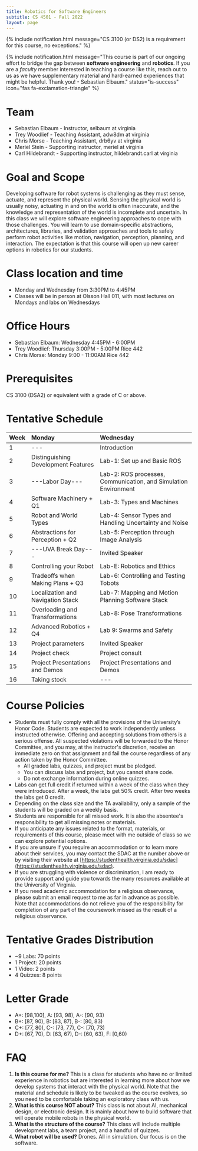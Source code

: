 ```yaml
---
title: Robotics for Software Engineers 
subtitle: CS 4501 - Fall 2022
layout: page
---
```


 

{% include notification.html message="CS 3100 (or DS2) is a requirement for this course, no exceptions." %}


{% include notification.html message="This course is part of our ongoing effort to bridge the gap between **software engineering** and **robotics**.  If you are a *faculty* member interested in teaching a course like this, reach out to us as we have  supplementary material and hard-earned experiences that might be helpful. Thank you!  - Sebastian Elbaum." 
status="is-success" 
icon="fas fa-exclamation-triangle" %}

# Team

* Sebastian Elbaum - Instructor, selbaum at virginia  
* Trey Woodlief - Teaching Assistant, adw8dm at virginia
* Chris Morse - Teaching Assistant, drb6yv at virginia 
* Meriel Stein - Supporting instructor, meriel at virginia
* Carl Hildebrandt - Supporting instructor, hildebrandt.carl at virginia


# Goal and Scope

Developing software for robot systems is challenging as they must sense, actuate, and represent the physical world. Sensing the physical world is usually noisy,  actuating in and on the world is often inaccurate, and the knowledge and representation of the world is  incomplete and uncertain.  In this class we will explore software engineering approaches to cope with those challenges. You will learn to use domain-specific abstractions, architectures, libraries, and validation approaches and tools to safely perform robot activities like motion, navigation, perception, planning, and interaction.  The expectation is that this course will open up new career options in robotics for our students. 


# Class location and time
* Monday and Wednesday from 3:30PM to 4:45PM 
* Classes will be in person at Olsson Hall 011, with most lectures on Mondays and labs on Wednesdays

# Office Hours
* Sebastian Elbaum: Wednesday 4:45PM - 6:00PM
* Trey Woodlief:  Thursday 3:00PM - 5:00PM Rice 442
* Chris Morse:   Monday 9:00 - 11:00AM Rice 442

# Prerequisites
 CS 3100 (DSA2) or equivalent with a grade of C or above.


# Tentative Schedule

| Week | Monday                                 | Wednesday                                                             |
|:-----|:---------------------------------------| :---------------------------------------------------------------------|
|1     | ---                                    | Introduction                                                          |
|2     |Distinguishing Development Features     | Lab-1: Set up and Basic ROS                                           |
|3     |---Labor Day---                         | Lab-2: ROS processes, Communication, and Simulation Environment       |
|4     |Software Machinery + Q1                 | Lab-3: Types and Machines                                             |
|5     |Robot and World Types                   | Lab-4: Sensor Types and Handling Uncertainty and Noise                |
|6     |Abstractions for Perception  + Q2       | Lab-5: Perception through Image Analysis                              |
|7     |---UVA Break Day---                     | Invited Speaker                                                       |
|8     |Controlling your Robot                  | Lab-E: Robotics and Ethics                                            |
|9     |Tradeoffs when Making Plans + Q3        | Lab-6: Controlling and Testing Tobots                                 |
|10     |Localization and Navigation Stack       | Lab-7: Mapping and Motion Planning Software Stack                     |
|11    |Overloading and Transformations         | Lab-8: Pose Transformations                                           |
|12    |Advanced Robotics + Q4                  | Lab 9: Swarms and Safety                                              |
|13    |Project parameters                      | Invited Speaker                                                       |
|14    |Project check                           | Project consult                                                       |
|15    |Project Presentations and Demos         | Project Presentations and Demos                                       |
|16    |Taking stock                            | ---                                                                   |
 
# Course Policies

* Students must fully comply with all the provisions of the University’s Honor Code. Students are expected to work independently unless instructed otherwise. Offering and accepting solutions from others is a serious offense. All suspected violations will be forwarded to the Honor Committee, and you may, at the instructor's discretion, receive an immediate zero on that assignment and fail the course regardless of any action taken by the Honor Committee.
    * All graded labs, quizzes, and project must be pledged. 
    * You can discuss labs and project, but you cannot share code.
    * Do not exchange information during online quizzes.
* Labs can get full credit if returned within a week of the class when they were introduced. After a week, the labs get 50% credit. After two weeks the labs get 0 credit. 
* Depending on the class size and the TA availability, only a sample of the students will be graded on a weekly basis.  
* Students are responsible for all missed work. It is also the absentee's responsibility to get all missing notes or materials.
* If you anticipate any issues related to the format, materials, or requirements of this course, please meet with me outside of class so we can explore potential options. 
* If you are unsure if you require an accommodation or to learn more about their services, you may contact the SDAC at the number above or by visiting their website at [https://studenthealth.virginia.edu/sdac](https://studenthealth.virginia.edu/sdac).
* If you are struggling with violence or discrimination, I am ready to provide support and guide you towards the many resources available at the University of Virginia.
* If you need academic accommodation for a religious observance, please submit an email request to me as far in advance as possible. Note that accommodations do not relieve you of the responsibility for completion of any part of the coursework missed as the result of a religious observance.

# Tentative Grades Distribution
* ~9 Labs: 70 points
* 1 Project: 20 points 
* 1 Video: 2 points
* 4 Quizzes: 8 points 

# Letter Grade
* A+: [98,100],  A: [93, 98), A-: [90, 93) 
* B+: [87, 90),  B: [83, 87), B-: [80, 83) 
* C+: [77, 80), C-: [73, 77), C-: [70, 73)
* D+: [67, 70),  D: [63, 67), D-: [60, 63), F: [0,60)

# FAQ
1. **Is this course for me?**
This is a class for students who have no or limited experience in  robotics but are interested in learning more about how we develop systems that interact with the physical world. Note that the material and schedule is likely to be tweaked as the course evolves, so you need to be comfortable taking an exploratory class with us.
2. **What is this course NOT about?**
This class is not about AI, mechanical design, or electronic design. It is mainly about how to build software that will operate mobile robots in the physical world.
3. **What is the structure of the course?**
This class will include multiple development labs, a team project, and a handful of quizzes. 
4. **What robot will be used?** 
Drones. All in simulation. Our focus is on the software.
